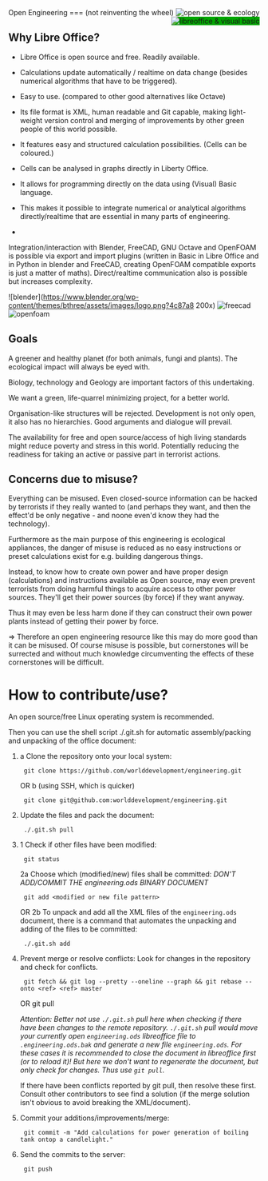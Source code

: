 <img src="http://wiki.opensourceecology.de/skins/common/images/wiki.png" alt="open source & ecology" title="" align="right" />
Open Engineering
===
(not reinventing the wheel)

<img src="https://www.libreoffice.org/themes/libreofficenew/img/logo.png" alt="libreoffice & visual basic" title="" style="background-color:rgb(0,165,0)" align="right" />

Why Libre Office?
---

* Libre Office is open source and free.
Readily available.

* Calculations update automatically / realtime on data change (besides numerical algorithms that have to be triggered).

* Easy to use. (compared to other good alternatives like Octave)

* Its file format is XML, human readable and Git capable, making light-weight version control and merging of improvements by other green people of this world possible.

* It features easy and structured calculation possibilities. (Cells can be coloured.)

* Cells can be analysed in graphs directly in Liberty Office.

* It allows for programming directly on the data using (Visual) Basic language.

* This makes it possible to integrate numerical or analytical algorithms directly/realtime that are essential in many parts of engineering.

* <img src="https://www.gnu.org/software/octave/images/logo.png" alt="" title="" align="right" />
Integration/interaction with Blender, FreeCAD, GNU Octave and OpenFOAM is possible via export and import plugins (written in Basic in Libre Office and in Python in blender and FreeCAD, creating OpenFOAM compatible exports is just a matter of maths). Direct/realtime communication also is possible but increases complexity.

![blender](https://www.blender.org/wp-content/themes/bthree/assets/images/logo.png?4c87a8 200x) ![freecad](https://avatars2.githubusercontent.com/u/2306237?v=3&s=200) ![openfoam](https://avatars3.githubusercontent.com/u/189613?v=3&s=100)


Goals
---

A greener and healthy planet (for both animals, fungi and plants). The ecological impact will always be eyed with.

Biology, technology and Geology are important factors of this undertaking.

We want a green, life-quarrel minimizing project, for a better world.

Organisation-like structures will be rejected. Development is not only open, it also has no hierarchies. Good arguments and dialogue will prevail.

The availability for free and open source/access of high living standards might reduce poverty and stress in this world. Potentially reducing the readiness for taking an active or passive part in terrorist actions.


Concerns due to misuse?
---

Everything can be misused. Even closed-source information can be hacked by terrorists if they really wanted to (and perhaps they want, and then the effect'd be only negative - and noone even'd know they had the technology).

Furthermore as the main purpose of this engineering is ecological appliances, the danger of misuse is reduced as no easy instructions or preset calculations exist for e.g. building dangerous things.

Instead, to know how to create own power and have proper design (calculations) and instructions available as Open source, may even prevent terrorists from doing harmful things to acquire access to other power sources. They'll get their power sources (by force) if they want anyway.

Thus it may even be less harm done if they can construct their own power plants instead of getting their power by force.

=> Therefore an open engineering resource like this may do more good than it can be misused. Of course misuse is possible, but cornerstones will be surrected and without much knowledge circumventing the effects of these cornerstones will be difficult.



How to contribute/use?
===

An open source/free Linux operating system is recommended.

Then you can use the shell script ./.git.sh for automatic assembly/packing and unpacking of the office document:

1. a Clone the repository onto your local system:

        git clone https://github.com/worlddevelopment/engineering.git
    OR
    b (using SSH, which is quicker)

        git clone git@github.com:worlddevelopment/engineering.git

2. Update the files and pack the document:

        ./.git.sh pull

3. 1 Check if other files have been modified:

        git status

    2a Choose which (modified/new) files shall be committed:
    *DON'T ADD/COMMIT THE engineering.ods BINARY DOCUMENT*

        git add <modified or new file pattern>

    OR
    2b To unpack and add all the XML files of the `engineering.ods`
    document, there is a command that automates the unpacking and
    adding of the files to be committed:

        ./.git.sh add


4. Prevent merge or resolve conflicts:
   Look for changes in the repository and check for conflicts.

        git fetch && git log --pretty --oneline --graph && git rebase --onto <ref> <ref> master
   OR
        git pull

   *_Attention_: Better not use `./.git.sh` pull here when checking if there have been changes to the remote repository. `./.git.sh` pull would move your currently open `engineering.ods` libreoffice file to `.engineering.ods.bak` and generate a new file `engineering.ods`.*
    *For these cases it is recommended to close the document in libreoffice first (or to reload it)! But here we don't want to regenerate the document, but only check for changes. Thus use `git pull`.*

    If there have been conflicts reported by git pull, then resolve these first.
    Consult other contributors to see find a solution (if the merge
    solution isn't obvious to avoid breaking the XML/document).

5. Commit your additions/improvements/merge:

        git commit -m "Add calculations for power generation of boiling tank ontop a candlelight."

6. Send the commits to the server:

        git push


